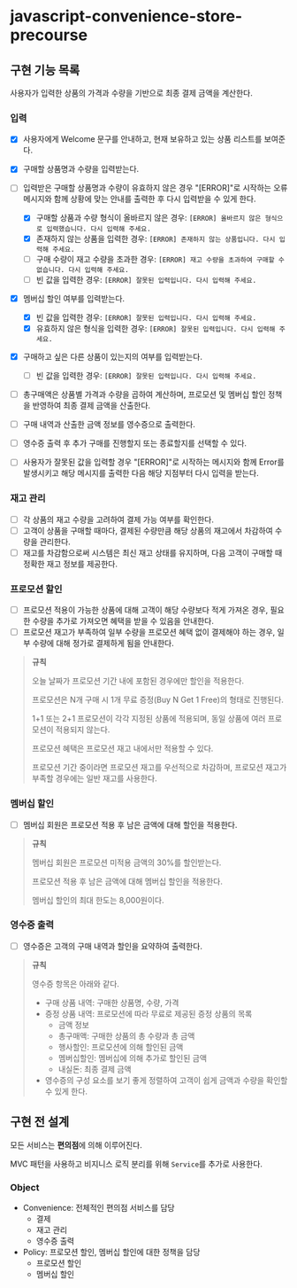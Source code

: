 # javascript-convenience-store-precourse

## 구현 기능 목록

사용자가 입력한 상품의 가격과 수량을 기반으로 최종 결제 금액을 계산한다.

### 입력

- [x] 사용자에게 Welcome 문구를 안내하고, 현재 보유하고 있는 상품 리스트를 보여준다.
- [x] 구매할 상품명과 수량을 입력받는다.
- [ ] 입력받은 구매할 상품명과 수량이 유효하지 않은 경우 "[ERROR]"로 시작하는 오류 메시지와 함께 상황에 맞는 안내를 출력한 후 다시 입력받을 수 있게 한다.

  - [x] 구매할 상품과 수량 형식이 올바르지 않은 경우: `[ERROR] 올바르지 않은 형식으로 입력했습니다. 다시 입력해 주세요.`
  - [x] 존재하지 않는 상품을 입력한 경우: `[ERROR] 존재하지 않는 상품입니다. 다시 입력해 주세요.`
  - [ ] 구매 수량이 재고 수량을 초과한 경우: `[ERROR] 재고 수량을 초과하여 구매할 수 없습니다. 다시 입력해 주세요.`
  - [ ] 빈 값을 입력한 경우: `[ERROR] 잘못된 입력입니다. 다시 입력해 주세요.`

- [x] 멤버십 할인 여부를 입력받는다.

  - [x] 빈 값을 입력한 경우: `[ERROR] 잘못된 입력입니다. 다시 입력해 주세요.`
  - [x] 유효하지 않은 형식을 입력한 경우: `[ERROR] 잘못된 입력입니다. 다시 입력해 주세요.`

- [x] 구매하고 싶은 다른 상품이 있는지의 여부를 입력받는다.

  - [ ] 빈 값을 입력한 경우: `[ERROR] 잘못된 입력입니다. 다시 입력해 주세요.`

- [ ] 총구매액은 상품별 가격과 수량을 곱하여 계산하며, 프로모션 및 멤버십 할인 정책을 반영하여 최종 결제 금액을 산출한다.
- [ ] 구매 내역과 산출한 금액 정보를 영수증으로 출력한다.
- [ ] 영수증 출력 후 추가 구매를 진행할지 또는 종료할지를 선택할 수 있다.
- [ ] 사용자가 잘못된 값을 입력할 경우 "[ERROR]"로 시작하는 메시지와 함께 Error를 발생시키고 해당 메시지를 출력한 다음 해당 지점부터 다시 입력을 받는다.

### 재고 관리

- [ ] 각 상품의 재고 수량을 고려하여 결제 가능 여부를 확인한다.
- [ ] 고객이 상품을 구매할 때마다, 결제된 수량만큼 해당 상품의 재고에서 차감하여 수량을 관리한다.
- [ ] 재고를 차감함으로써 시스템은 최신 재고 상태를 유지하며, 다음 고객이 구매할 때 정확한 재고 정보를 제공한다.

### 프로모션 할인

- [ ] 프로모션 적용이 가능한 상품에 대해 고객이 해당 수량보다 적게 가져온 경우, 필요한 수량을 추가로 가져오면 혜택을 받을 수 있음을 안내한다.
- [ ] 프로모션 재고가 부족하여 일부 수량을 프로모션 혜택 없이 결제해야 하는 경우, 일부 수량에 대해 정가로 결제하게 됨을 안내한다.

> **규칙**
>
> 오늘 날짜가 프로모션 기간 내에 포함된 경우에만 할인을 적용한다.
>
> 프로모션은 N개 구매 시 1개 무료 증정(Buy N Get 1 Free)의 형태로 진행된다.
>
> 1+1 또는 2+1 프로모션이 각각 지정된 상품에 적용되며, 동일 상품에 여러 프로모션이 적용되지 않는다.
>
> 프로모션 혜택은 프로모션 재고 내에서만 적용할 수 있다.
>
> 프로모션 기간 중이라면 프로모션 재고를 우선적으로 차감하며, 프로모션 재고가 부족할 경우에는 일반 재고를 사용한다.

### 멤버십 할인

- [ ] 멤버십 회원은 프로모션 적용 후 남은 금액에 대해 할인을 적용한다.

> **규칙**
>
> 멤버십 회원은 프로모션 미적용 금액의 30%를 할인받는다.
>
> 프로모션 적용 후 남은 금액에 대해 멤버십 할인을 적용한다.
>
> 멤버십 할인의 최대 한도는 8,000원이다.

### 영수증 출력

- [ ] 영수증은 고객의 구매 내역과 할인을 요약하여 출력한다.

> **규칙**
>
> 영수증 항목은 아래와 같다.
>
> - 구매 상품 내역: 구매한 상품명, 수량, 가격
> - 증정 상품 내역: 프로모션에 따라 무료로 제공된 증정 상품의 목록
>   - 금액 정보
>   - 총구매액: 구매한 상품의 총 수량과 총 금액
>   - 행사할인: 프로모션에 의해 할인된 금액
>   - 멤버십할인: 멤버십에 의해 추가로 할인된 금액
>   - 내실돈: 최종 결제 금액
> - 영수증의 구성 요소를 보기 좋게 정렬하여 고객이 쉽게 금액과 수량을 확인할 수 있게 한다.

## 구현 전 설계

모든 서비스는 **편의점**에 의해 이루어진다.

MVC 패턴을 사용하고 비지니스 로직 분리를 위해 `Service`를 추가로 사용한다.

### Object

- Convenience: 전체적인 편의점 서비스를 담당
  - 결제
  - 재고 관리
  - 영수증 출력
- Policy: 프로모션 할인, 멤버십 할인에 대한 정책을 담당
  - 프로모션 할인
  - 멤버십 할인
